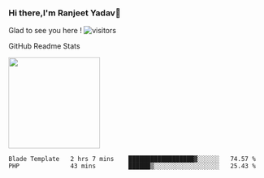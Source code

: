 ### Hi there,I'm Ranjeet Yadav👋

Glad to see you here ! ![visitors](https://visitor-badge.glitch.me/badge?page_id=${ranjeetproject}.${ranjeetproject.repo.id}) 

GitHub Readme Stats 

<img height="180em" src="https://github-readme-stats.vercel.app/api?username=ranjeetproject&show_icons=true&hide_border=true&&count_private=true&include_all_commits=true" />

<!--START_SECTION:waka-->
```text
Blade Template   2 hrs 7 mins    ██████████████████▓░░░░░░   74.57 % 
PHP              43 mins         ██████▒░░░░░░░░░░░░░░░░░░   25.43 % 
```
<!--END_SECTION:waka-->
